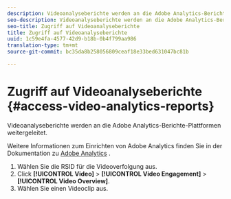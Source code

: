 ```yaml
---
description: Videoanalyseberichte werden an die Adobe Analytics-Berichte-Plattformen weitergeleitet.
seo-description: Videoanalyseberichte werden an die Adobe Analytics-Berichte-Plattformen weitergeleitet.
seo-title: Zugriff auf Videoanalyseberichte
title: Zugriff auf Videoanalyseberichte
uuid: 1c59e4fa-4577-42d9-b18b-0b4f799aa986
translation-type: tm+mt
source-git-commit: bc35da8b258056809ceaf18e33bed631047bc81b

---
```



# Zugriff auf Videoanalyseberichte {#access-video-analytics-reports}

Videoanalyseberichte werden an die Adobe Analytics-Berichte-Plattformen weitergeleitet.

Weitere Informationen zum Einrichten von Adobe Analytics finden Sie in der Dokumentation zu [Adobe Analytics](https://microsite.omniture.com/t2/help/en_US/reference/) .
1. Wählen Sie die RSID für die Videoverfolgung aus.
1. Click **[!UICONTROL Video]** > **[!UICONTROL Video Engagement]** > **[!UICONTROL Video Overview]**.
1. Wählen Sie einen Videoclip aus.